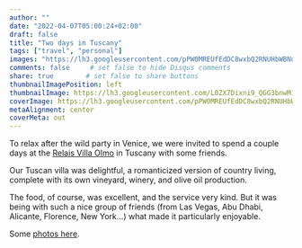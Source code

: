 ```yaml
---
author: ""
date: "2022-04-07T05:00:24+02:00"
draft: false
title: "Two days in Tuscany"
tags: ["travel", "personal"]
images: "https://lh3.googleusercontent.com/pPW0MREUfEdDC8wxbQ2RNUHbWBNu4-cC2LBjp7Bc5wSnXD0Ibfr4NmRV665CKA18MBu-X8kIX5JpWuEmH02hqSjsmbLwQ5TApoNRLlyJlpMLLysDbzedn9ucmRcIYwqL_NwftiblJOg=w2400"
comments: false     # set false to hide Disqus comments
share: true        # set false to share buttons
thumbnailImagePosition: left
thumbnailImage: https://lh3.googleusercontent.com/L0ZX7Dixni9_QGG3bnwM18DbEPc7W39Iw70cbYebb1xHHQINQFPs7_beEdVkK0EHlA6NQe00MyaRK2qpbSvE1yVoMMin22eBeHCiojTBRYkdJtGoSK5iFnEeWKw0AAeI6G2jHNeqJqw=w2400
coverImage: https://lh3.googleusercontent.com/pPW0MREUfEdDC8wxbQ2RNUHbWBNu4-cC2LBjp7Bc5wSnXD0Ibfr4NmRV665CKA18MBu-X8kIX5JpWuEmH02hqSjsmbLwQ5TApoNRLlyJlpMLLysDbzedn9ucmRcIYwqL_NwftiblJOg=w2400
metaAlignment: center
coverMeta: out
---
```


To relax after the wild party in Venice, we were invited to spend a couple days at the [Relais Villa Olmo](https://www.relaisvillaolmo.com/en/) in Tuscany with some friends.

<!--more-->

Our Tuscan villa was delightful, a romanticized version of country living, complete with its own vineyard, winery, and olive oil production.

The food, of course, was excellent, and the service very kind. But it was being with such a nice group of friends (from Las Vegas, Abu Dhabi, Alicante, Florence, New York...) what made it particularly enjoyable.

Some [photos here](https://photos.app.goo.gl/ouMvF8aZT2L8poaz9).
